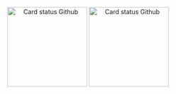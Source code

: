 <p align="center">
  <img height="180em" src="https://github-readme-stats.vercel.app/api?username=pinuya&show_icons=true&theme=nord" alt="Card status Github"/>
  <img height="180em" src="https://github-readme-stats.vercel.app/api/top-langs/?username=pinuya&hide_progress=true&theme=nord" alt="Card status Github"/>
</p>
